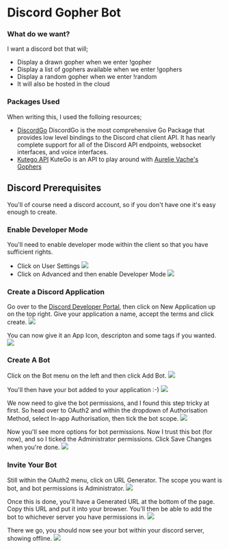 # Discord Gopher Bot

### What do we want?

I want a discord bot that will;

- Display a drawn gopher when we enter !gopher
- Display a list of gophers available when we enter !gophers
- Display a random gopher when we enter !random
- It will also be hosted in the cloud

### Packages Used

When writing this, I used the folloing resources;

- [DiscordGo](https://github.com/bwmarrin/discordgo)
  DiscordGo is the most comprehensive Go Package that provides low level bindings to the Discord chat client API. It has nearly complete support for all of the Discord API endpoints, websocket interfaces, and voice interfaces.
- [Kutego API](https://github.com/gaelleacas/kutego-api)
  KuteGo is an API to play around with [Aurelie Vache's Gophers](https://github.com/scraly/gophers)

## Discord Prerequisites

You'll of course need a discord account, so if you don't have one it's easy enough to create.

### Enable Developer Mode

You'll need to enable developer mode within the client so that you have sufficient rights.

- Click on User Settings
  ![](https://i.imgur.com/wlmAXcy.png)
- Click on Advanced and then enable Developer Mode
  ![](https://i.imgur.com/DEfkpmF.png)

### Create a Discord Application

Go over to the [Discord Developer Portal](https://discord.com/developers/applications/), then click on New Application up on the top right. Give your application a name, accept the terms and click create.
![](https://i.imgur.com/aBRQ5DV.png)

You can now give it an App Icon, descripton and some tags if you wanted.
![](https://i.imgur.com/aGGmV4B.png)

### Create A Bot

Click on the Bot menu on the left and then click Add Bot.
![](https://i.imgur.com/C8Rb2M4.png)

You'll then have your bot added to your application :-)
![](https://i.imgur.com/NJKD97g.png)

We now need to give the bot permissions, and I found this step tricky at first. So head over to OAuth2 and within the dropdown of Authorisation Method, select In-app Authorisation, then tick the bot scope.
![](https://i.imgur.com/q3LDmju.png)

Now you'll see more options for bot permissions. Now I trust this bot (for now), and so I ticked the Administrator permissions. Click Save Changes when you're done.
![](https://i.imgur.com/CpTEPFq.png)

### Invite Your Bot

Still within the OAuth2 menu, click on URL Generator. The scope you want is bot, and bot permissions is Administrator.
![](https://i.imgur.com/9tZ64wK.png)

Once this is done, you'll have a Generated URL at the bottom of the page. Copy this URL and put it into your browser. You'll then be able to add the bot to whichever server you have permissions in.
![](https://i.imgur.com/MYsTqQB.png)

There we go, you should now see your bot within your discord server, showing offline.
![](https://i.imgur.com/oIUGzN1.png)
